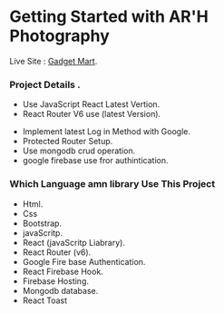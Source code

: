 # Getting Started with AR'H Photography

Live Site : [Gadget Mart](https://werehouse-11.web.app/).

### Project Details .

- Use JavaScript React Latest Vertion.
- React Router V6 use (latest Version).

* Implement latest Log in Method with Google.
* Protected Router Setup.
* Use mongodb crud operation.
* google firebase use fror authintication.

### Which Language amn library Use This Project

- Html.
- Css
- Bootstrap.
- javaScritp.
- React (javaScritp Liabrary).
- React Router (v6).
- Google Fire base Authentication.
- React Firebase Hook.
- Firebase Hosting.
- Mongodb database.
- React Toast
